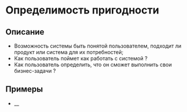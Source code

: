 # Определимость пригодности
## Описание
- Возможность системы быть понятой пользователем, подходит ли продукт или система для их потребностей;
- Как пользователь поймет как работать с системой ?
- Как пользователь определить, что он сможет выполнить свои бизнес-задачи ?
## Примеры
- __